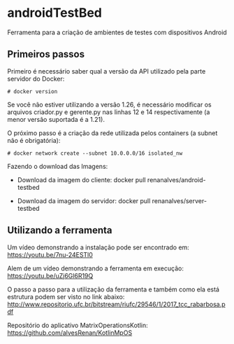 # androidTestBed
Ferramenta para a criação de ambientes de testes com dispositivos Android

## Primeiros passos
Primeiro é necessário saber qual a versão da API utilizado pela parte servidor do Docker:
```
# docker version
```
Se você não estiver utilizando a versão 1.26, é necessário modificar os arquivos criador.py e gerente.py nas linhas 12 e 14 respectivamente (a menor versão suportada é a 1.21).

O próximo passo é a criação da rede utilizada pelos containers (a subnet não é obrigatória):
```
# docker network create --subnet 10.0.0.0/16 isolated_nw
```

Fazendo o download das Imagens:
- Download da imagem do cliente:
   docker pull renanalves/android-testbed

- Download da imagem do servidor:
   docker pull renanalves/server-testbed

## Utilizando a ferramenta
Um vídeo demonstrando a instalação pode ser encontrado em:
https://youtu.be/7nu-24ESTl0

Alem de um vídeo demonstrando a ferramenta em execução:
https://youtu.be/uZj6Gl6R19Q

O passo a passo para a utilização da ferramenta e também como ela está estrutura podem ser visto no link abaixo:
http://www.repositorio.ufc.br/bitstream/riufc/29546/1/2017_tcc_rabarbosa.pdf

Repositório do aplicativo MatrixOperationsKotlin:
https://github.com/alvesRenan/KotlinMpOS
